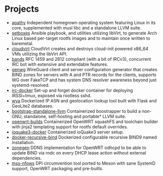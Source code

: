 # Projects
- [apathy](https://github.com/gottaeat/apathy)
  Independent homegrown operating system featuring Linux in its core,
  supplemented with musl libc and a standalone LLVM suite.
- [setboxes](https://github.com/gottaeat/setboxes)
  Ansible playbook, and utilities utilizing libVirt, to generate Arch Linux
  based per-target rootfs images and to maintain once written to baremetal.
- [cloudvirt](https://github.com/gottaeat/cloudvirt)
  CloudVirt creates and destroys cloud-init powered x86_64 VMs utilizing the
  libVirt API.
- [bands](https://github.com/gottaeat/bands)
  RFC 1459 and 2812 compliant (with a bit of IRCv3), concurrent IRC bot with
  extensive and extendable features.
- [genwg](https://github.com/gottaeat/genwg)
  WireGuard client and server configuration generator that creates BIND zones
  for servers with A and PTR records for the clients, supports WG over FakeTCP
  and has system DNS resolver awareness beyond just systemd-resolved.
- [irc-docker](https://github.com/gottaeat/irc-docker)
  Set-up and forget docker container for deploying IRSSI+tmux, exposed via
  rootless sshd.
- [wya](https://github.com/gottaeat/wya)
  Dockerized IP ASN and geolocation lookup tool built with Flask and GeoLite2
  databases.
- [bootstrap-standalone-llvm](https://github.com/gottaeat/bootstrap-standalone-llvm)
  Containerized boostrapper to build a non-GNU, standalone, self-hosting and
  portable* LLVM suite.
- [openwrt-builds](https://github.com/gottaeat/openwrt-builds)
  Containerized OpenWRT squashFS and toolchain builder with jinja2 templating
  support for rootfs default overrides.
- [ioquake3-docker](https://github.com/gottaeat/ioquake3-docker)
  Containerized ioQuake3 server setup.
- [docker-recursive-bind](https://github.com/gottaeat/docker-recursive-bind)
  Dockerized configurable recursive BIND9 named installation. 
- [zonegen](https://github.com/gottaeat/zonegen)
  DDNS implementation for OpenWRT odhcpd to be able to update BIND via rndc on
  every DHCP lease action without external dependencies.
- [mss-nfqws](https://github.com/gottaeat/mss-nfqws)
  DPI circumvention tool ported to Meson with sane SystemD support, OpenWRT
  packaging and pre-builts.
